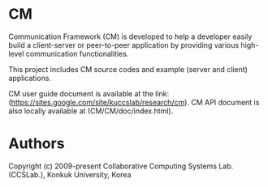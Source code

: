 # CM
Communication Framework (CM) is developed to help a developer easily build a client-server or peer-to-peer application by providing various high-level communication functionalities.

This project includes CM source codes and example (server and client) applications.

CM user guide document is available at the link: (https://sites.google.com/site/kuccslab/research/cm).
CM API document is also locally available at (CM/CM/doc/index.html).

# Authors
Copyright (c) 2009-present Collaborative Computing Systems Lab. (CCSLab.), Konkuk University, Korea

